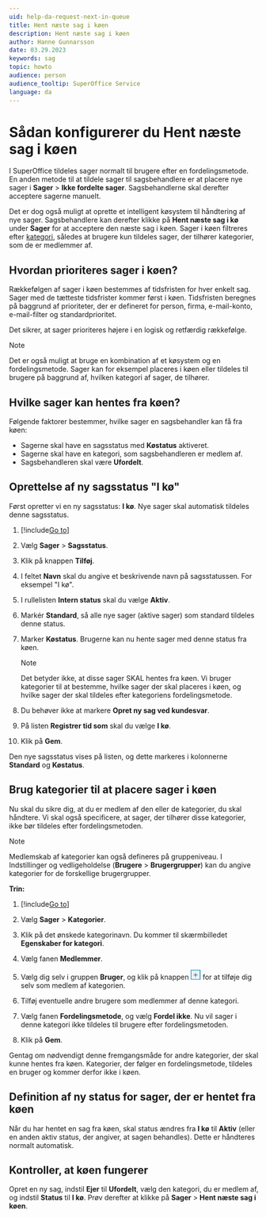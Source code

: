 ```yaml
---
uid: help-da-request-next-in-queue
title: Hent næste sag i køen
description: Hent næste sag i køen
author: Hanne Gunnarsson
date: 03.29.2023
keywords: sag
topic: howto
audience: person
audience_tooltip: SuperOffice Service
language: da
---
```


# Sådan konfigurerer du Hent næste sag i køen

I SuperOffice tildeles sager normalt til brugere efter en fordelingsmetode. En anden metode til at tildele sager til sagsbehandlere er at placere nye sager i **Sager** > **Ikke fordelte sager**. Sagsbehandlerne skal derefter acceptere sagerne manuelt.

Det er dog også muligt at oprette et intelligent køsystem til håndtering af nye sager. Sagsbehandlere kan derefter klikke på **Hent næste sag i kø** under **Sager** for at acceptere den næste sag i køen. Sager i køen filtreres efter [kategori][2], således at brugere kun tildeles sager, der tilhører kategorier, som de er medlemmer af.

## Hvordan prioriteres sager i køen?

Rækkefølgen af sager i køen bestemmes af tidsfristen for hver enkelt sag. Sager med de tætteste tidsfrister kommer først i køen. Tidsfristen beregnes på baggrund af prioriteter, der er defineret for person, firma, e-mail-konto, e-mail-filter og standardprioritet.

Det sikrer, at sager prioriteres højere i en logisk og retfærdig rækkefølge.

> [!NOTE]
> Det er også muligt at bruge en kombination af et køsystem og en fordelingsmetode. Sager kan for eksempel placeres i køen eller tildeles til brugere på baggrund af, hvilken kategori af sager, de tilhører.

## Hvilke sager kan hentes fra køen?

Følgende faktorer bestemmer, hvilke sager en sagsbehandler kan få fra køen:

* Sagerne skal have en sagsstatus med **Køstatus** aktiveret.
* Sagerne skal have en kategori, som sagsbehandleren er medlem af.
* Sagsbehandleren skal være **Ufordelt**.

## Oprettelse af ny sagsstatus "I kø"

Først opretter vi en ny sagsstatus: **I kø**. Nye sager skal automatisk tildeles denne sagsstatus.

1. [!include[Go to](../../learn/includes/goto-sm.md)]

1. Vælg **Sager** > **Sagsstatus**.

1. Klik på knappen **Tilføj**.

1. I feltet **Navn** skal du angive et beskrivende navn på sagsstatussen. For eksempel "I kø".

1. I rullelisten **Intern status** skal du vælge **Aktiv**.

1. Markér **Standard**, så alle nye sager (aktive sager) som standard tildeles denne status.

1. Marker **Køstatus**. Brugerne kan nu hente sager med denne status fra køen.

    > [!NOTE]
    > Det betyder ikke, at disse sager SKAL hentes fra køen. Vi bruger kategorier til at bestemme, hvilke sager der skal placeres i køen, og hvilke sager der skal tildeles efter kategoriens fordelingsmetode.

1. Du behøver ikke at markere **Opret ny sag ved kundesvar**.

1. På listen **Registrer tid som** skal du vælge **I kø**.

1. Klik på **Gem**.

Den nye sagsstatus vises på listen, og dette markeres i kolonnerne **Standard** og **Køstatus**.

## Brug kategorier til at placere sager i køen

Nu skal du sikre dig, at du er medlem af den eller de kategorier, du skal håndtere. Vi skal også specificere, at sager, der tilhører disse kategorier, ikke bør tildeles efter fordelingsmetoden.

> [!NOTE]
> Medlemskab af kategorier kan også defineres på gruppeniveau. I Indstillinger og vedligeholdelse (**Brugere** > **Brugergrupper**) kan du angive kategorier for de forskellige brugergrupper.

**Trin:**

1. [!include[Go to](../../learn/includes/goto-sm.md)]

1. Vælg **Sager** > **Kategorier**.

1. Klik på det ønskede kategorinavn. Du kommer til skærmbilledet **Egenskaber for kategori**.

1. Vælg fanen **Medlemmer**.

1. Vælg dig selv i gruppen **Bruger**, og klik på knappen ![ikon][img1] for at tilføje dig selv som medlem af kategorien.

1. Tilføj eventuelle andre brugere som medlemmer af denne kategori.

1. Vælg fanen **Fordelingsmetode**, og vælg **Fordel ikke**. Nu vil sager i denne kategori ikke tildeles til brugere efter fordelingsmetoden.

1. Klik på **Gem**.

Gentag om nødvendigt denne fremgangsmåde for andre kategorier, der skal kunne hentes fra køen. Kategorier, der følger en fordelingsmetode, tildeles en bruger og kommer derfor ikke i køen.

## Definition af ny status for sager, der er hentet fra køen

Når du har hentet en sag fra køen, skal status ændres fra **I kø** til **Aktiv** (eller en anden aktiv status, der angiver, at sagen behandles). Dette er håndteres normalt automatisk.

## Kontroller, at køen fungerer

Opret en ny sag, indstil **Ejer** til **Ufordelt**, vælg den kategori, du er medlem af, og indstil **Status** til **I kø**. Prøv derefter at klikke på **Sager** > **Hent næste sag i køen**.

<!-- Referenced links -->
[2]: category/index.md

<!-- Referenced images -->
[img1]: ../../../media/icons/btn-add.png
